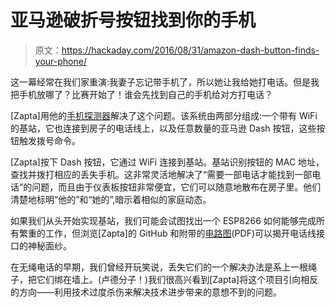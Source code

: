 # 亚马逊破折号按钮找到你的手机

> 原文：<https://hackaday.com/2016/08/31/amazon-dash-button-finds-your-phone/>

这一幕经常在我们家重演:我妻子忘记带手机了，所以她让我给她打电话。但是我把手机放哪了？比赛开始了！谁会先找到自己的手机给对方打电话？

[Zapta]用他的[手机探测器](https://github.com/zapta/arm/tree/master/phone-finder)解决了这个问题。该系统由两部分组成:一个带有 WiFi 的基站，它也连接到房子的电话线上，以及任意数量的亚马逊 Dash 按钮，这些按钮触发拨号命令。

[Zapta]按下 Dash 按钮，它通过 WiFi 连接到基站。基站识别按钮的 MAC 地址，查找并拨打相应的丢失手机。这非常灵活地解决了“需要一部电话才能找到一部电话”的问题，而且由于仪表板按钮非常便宜，它们可以随意地散布在房子里。他们清楚地标明“他的”和“她的”,暗示着相似的家庭动态。

如果我们从头开始实现基站，我们可能会试图找出一个 ESP8266 如何能够完成所有繁重的工作，但浏览[Zapta]的 GitHub 和附带的[电路图](https://github.com/zapta/arm/blob/master/phone-finder/eagle/phone-finder-schematic.pdf)(PDF)可以揭开电话线接口的神秘面纱。

在无绳电话的早期，我们曾经开玩笑说，丢失它们的一个解决办法是系上一根绳子，把它们绑在墙上。(卢德分子！)我们很高兴看到[Zapta]将这个项目引向相反的方向——利用技术过度杀伤来解决技术进步带来的意想不到的问题。